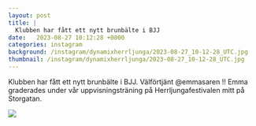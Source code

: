 ```yaml
---
layout: post
title: |
  Klubben har fått ett nytt brunbälte i BJJ
date:   2023-08-27 10:12:28 +0000
categories: instagram
background: /instagram/dynamixherrljunga/2023-08-27_10-12-28_UTC.jpg
thumbnail: /instagram/dynamixherrljunga/2023-08-27_10-12-28_UTC.jpg
---
```

Klubben har fått ett nytt brunbälte i BJJ. Välförtjänt @emmasaren !! Emma graderades under vår uppvisningsträning på Herrljungafestivalen mitt på Storgatan.  



<img src='/www-dynamix-herrljunga/instagram/dynamixherrljunga/2023-08-27_10-12-28_UTC.jpg' class='img-fluid' />
